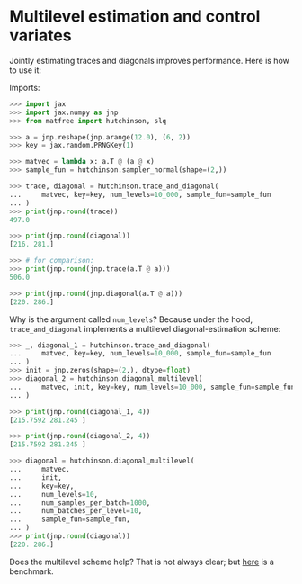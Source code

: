 # Multilevel estimation and control variates

Jointly estimating traces and diagonals improves performance.
Here is how to use it:


Imports:
```python
>>> import jax
>>> import jax.numpy as jnp
>>> from matfree import hutchinson, slq

>>> a = jnp.reshape(jnp.arange(12.0), (6, 2))
>>> key = jax.random.PRNGKey(1)

>>> matvec = lambda x: a.T @ (a @ x)
>>> sample_fun = hutchinson.sampler_normal(shape=(2,))

```

```python
>>> trace, diagonal = hutchinson.trace_and_diagonal(
...     matvec, key=key, num_levels=10_000, sample_fun=sample_fun
... )
>>> print(jnp.round(trace))
497.0

>>> print(jnp.round(diagonal))
[216. 281.]

>>> # for comparison:
>>> print(jnp.round(jnp.trace(a.T @ a)))
506.0

>>> print(jnp.round(jnp.diagonal(a.T @ a)))
[220. 286.]


```

Why is the argument called `num_levels`? Because under the hood,
`trace_and_diagonal` implements a multilevel diagonal-estimation scheme:
```python
>>> _, diagonal_1 = hutchinson.trace_and_diagonal(
...     matvec, key=key, num_levels=10_000, sample_fun=sample_fun
... )
>>> init = jnp.zeros(shape=(2,), dtype=float)
>>> diagonal_2 = hutchinson.diagonal_multilevel(
...     matvec, init, key=key, num_levels=10_000, sample_fun=sample_fun
... )

>>> print(jnp.round(diagonal_1, 4))
[215.7592 281.245 ]

>>> print(jnp.round(diagonal_2, 4))
[215.7592 281.245 ]

>>> diagonal = hutchinson.diagonal_multilevel(
...     matvec,
...     init,
...     key=key,
...     num_levels=10,
...     num_samples_per_batch=1000,
...     num_batches_per_level=10,
...     sample_fun=sample_fun,
... )
>>> print(jnp.round(diagonal))
[220. 286.]

```

Does the multilevel scheme help? That is not always clear; but [here](https://github.com/pnkraemer/matfree/blob/main/docs/benchmarks/control_variates.py) is a benchmark.
